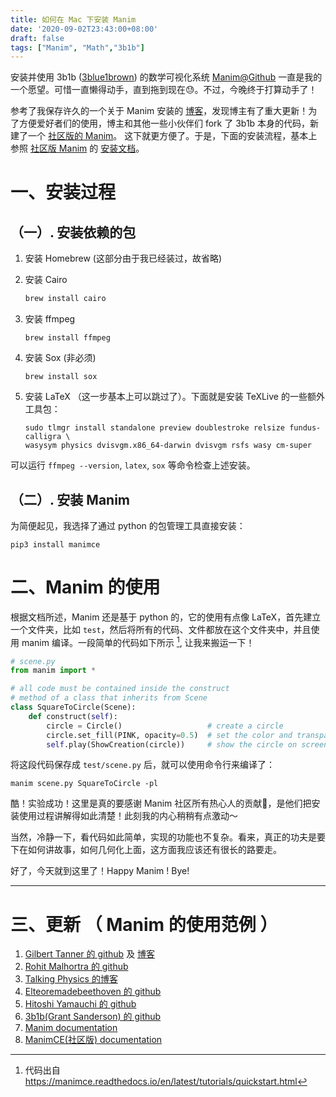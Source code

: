 ```yaml
---
title: 如何在 Mac 下安装 Manim
date: '2020-09-02T23:43:00+08:00'
draft: false
tags: ["Manim", "Math","3b1b"]
---
```


安装并使用 3b1b ([3blue1brown](https://www.blogger.com/)) 的数学可视化系统 [Manim@Github](https://github.com/3b1b/manim) 一直是我的一个愿望。可惜一直懒得动手，直到拖到现在😓。不过，今晚终于打算动手了！

参考了我保存许久的一个关于 Manim 安装的 [博客](https://repperiumsci.blogspot.com/2019/12/my-adventures-with-manim-part_22.html)，发现博主有了重大更新！为了方便爱好者们的使用，博主和其他一些小伙伴们 fork 了 3b1b 本身的代码，新建了一个 [社区版的 Manim](https://github.com/ManimCommunity/manim)。 这下就更方便了。于是，下面的安装流程，基本上参照 [社区版 Manim](https://github.com/ManimCommunity/manim) 的 [安装文档](https://manimce.readthedocs.io/en/latest/installation.html)。

# 一、安装过程

## （一）. 安装依赖的包

1. 安装 Homebrew (这部分由于我已经装过，故省略)

2. 安装 Cairo

   ```powershell
   brew install cairo
   ```

3. 安装 ffmpeg

   ```pow
   brew install ffmpeg
   ```

4. 安装 Sox (非必须)

   ```pow
   brew install sox
   ```

5. 安装 LaTeX （这一步基本上可以跳过了）。下面就是安装 TeXLive 的一些额外工具包：

   ```pow
   sudo tlmgr install standalone preview doublestroke relsize fundus-calligra \
   wasysym physics dvisvgm.x86_64-darwin dvisvgm rsfs wasy cm-super
   ```

可以运行 `ffmpeg --version`, `latex`, `sox` 等命令检查上述安装。

## （二）. 安装 Manim

为简便起见，我选择了通过 python 的包管理工具直接安装：

```pow
pip3 install manimce
```

# 二、Manim 的使用

根据文档所述，Manim 还是基于 python 的，它的使用有点像 LaTeX，首先建立一个文件夹，比如 `test`，然后将所有的代码、文件都放在这个文件夹中，并且使用 manim 编译。一段简单的代码如下所示 [^link],  让我来搬运一下！

```py
# scene.py
from manim import *

# all code must be contained inside the construct
# method of a class that inherits from Scene
class SquareToCircle(Scene):
    def construct(self):
        circle = Circle()                   # create a circle
        circle.set_fill(PINK, opacity=0.5)  # set the color and transparency
        self.play(ShowCreation(circle))     # show the circle on screen
```

将这段代码保存成 `test/scene.py` 后，就可以使用命令行来编译了：

```pow
manim scene.py SquareToCircle -pl
```

酷！实验成功！这里是真的要感谢 Manim 社区所有热心人的贡献🎉，是他们把安装使用过程讲解得如此清楚！此刻我的内心稍稍有点激动～

当然，冷静一下，看代码如此简单，实现的功能也不复杂。看来，真正的功夫是要下在如何讲故事，如何几何化上面，这方面我应该还有很长的路要走。

好了，今天就到这里了！Happy Manim ! Bye!

[^link]: 代码出自 https://manimce.readthedocs.io/en/latest/tutorials/quickstart.html

----

# 三、更新 （ Manim 的使用范例 ）

1. [Gilbert Tanner 的 github](https://github.com/TannerGilbert/Manim-Examples) 及 [博客](https://gilberttanner.com/blog/creating-math-animations-in-python-with-manim)
2. [Rohit Malhortra 的 github](https://github.com/malhotra5/Manim-Tutorial)
3. [Talking Physics 的博客](https://talkingphysics.wordpress.com/2019/01/08/getting-started-animating-with-manim-and-python-3-7/)
4. [Elteoremadebeethoven 的 github](https://github.com/Elteoremadebeethoven/AnimationsWithManim)
5. [Hitoshi Yamauchi 的 github](https://github.com/yamauchih/3b1b_manim_examples)
6. [3b1b(Grant Sanderson) 的 github](https://github.com/3b1b/manim)
7. [Manim documentation](https://azarzadavila-manim.readthedocs.io/en/latest/index.html)
8. [ManimCE(社区版) documentation](https://manimce.readthedocs.io/en/latest/index.html)
